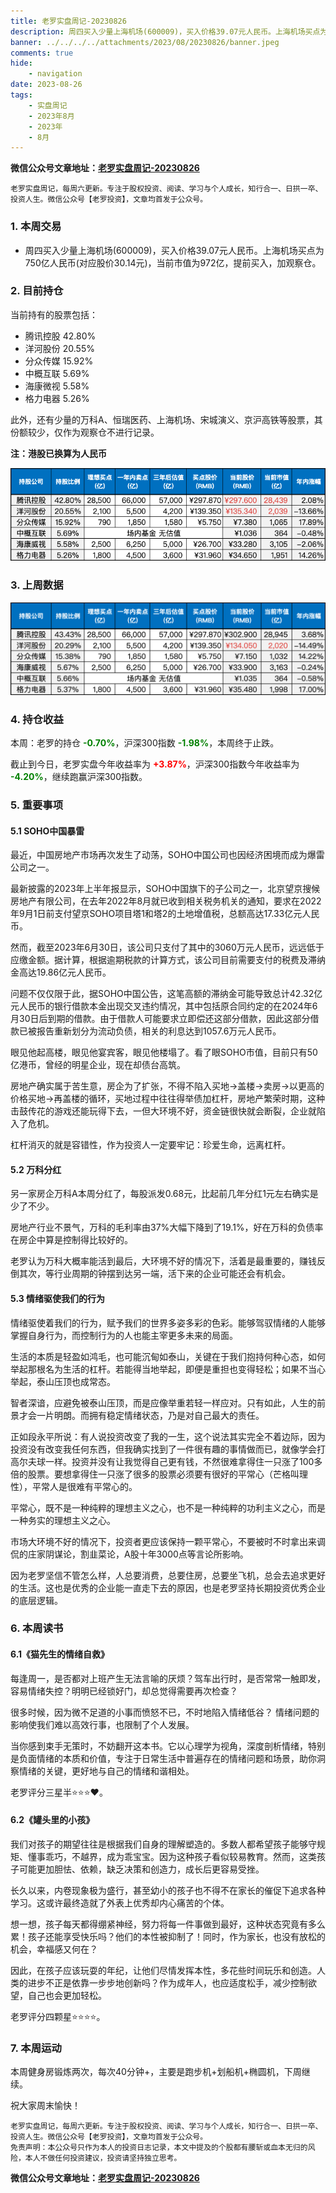```yaml
---
title: 老罗实盘周记-20230826
description: 周四买入少量上海机场(600009)，买入价格39.07元人民币。上海机场买点为750亿人民币(对应股价30.14元)，当前市值为972亿，提前买入，加观察仓。当前持有的股票包括：腾讯控股 42.80%、洋河股份 20.55%、分众传媒 15.92%、中概互联 5.69%、海康微视 5.58%、格力电器 5.26%。此外，还有少量的万科A、恒瑞医药、上海机场、宋城演义、京沪高铁等股票，其份额较少，仅作为观察仓不进行记录。
banner: ../../../../attachments/2023/08/20230826/banner.jpeg
comments: true
hide:
    - navigation
date: 2023-08-26
tags:
    - 实盘周记
    - 2023年8月
    - 2023年
    - 8月
---
```


__微信公众号文章地址：[老罗实盘周记-20230826](https://mp.weixin.qq.com/s/c6SyM_drSe1quHkWXsuEOQ)__

```
老罗实盘周记，每周六更新。专注于股权投资、阅读、学习与个人成长，知行合一、日拱一卒、投资人生。微信公众号【老罗投资】，文章均首发于公众号。
```

### 1. 本周交易

+ 周四买入少量上海机场(600009)，买入价格39.07元人民币。上海机场买点为750亿人民币(对应股价30.14元)，当前市值为972亿，提前买入，加观察仓。

### 2. 目前持仓

当前持有的股票包括：

+ 腾讯控股 42.80%
+ 洋河股份 20.55%
+ 分众传媒 15.92%
+ 中概互联 5.69%
+ 海康微视 5.58%
+ 格力电器 5.26%

此外，还有少量的万科A、恒瑞医药、上海机场、宋城演义、京沪高铁等股票，其份额较少，仅作为观察仓不进行记录。

**注：港股已换算为人民币**

![目前持仓](../../../attachments/2023/08/20230826/1.png)

### 3. 上周数据

![上周数据](../../../attachments/2023/08/20230826/2.png)

### 4. 持仓收益

本周：老罗的持仓 <strong style="color:green;">-0.70%</strong>，沪深300指数 <strong style="color:green;">-1.98%</strong>，本周终于止跌。

截止到今日，老罗实盘今年收益率为 <strong style="color:red;">+3.87%</strong>，沪深300指数今年收益率为 <strong style="color:green;">-4.20%</strong>，继续跑赢沪深300指数。

### 5. 重要事项

#### 5.1 SOHO中国暴雷

最近，中国房地产市场再次发生了动荡，SOHO中国公司也因经济困境而成为爆雷公司之一。

最新披露的2023年上半年报显示，SOHO中国旗下的子公司之一，北京望京搜候房地产有限公司，在去年2022年8月就已收到相关税务机关的通知，要求在2022年9月1日前支付望京SOHO项目塔1和塔2的土地增值税，总额高达17.33亿元人民币。

然而，截至2023年6月30日，该公司只支付了其中的3060万元人民币，远远低于应缴金额。据计算，根据逾期税款的计算方式，该公司目前需要支付的税费及滞纳金高达19.86亿元人民币。

问题不仅仅限于此，据SOHO中国公告，这笔高额的滞纳金可能导致总计42.32亿元人民币的银行借款本金出现交叉违约情况，其中包括原合同约定的在2024年6月30日后到期的借款。由于借款人可能要求立即偿还这部分借款，因此这部分借款已被报告重新划分为流动负债，相关的利息达到1057.6万元人民币。

眼见他起高楼，眼见他宴宾客，眼见他楼塌了。看了眼SOHO市值，目前只有50亿港币，曾经的明星企业，现在却债台高筑。

房地产确实属于苦生意，房企为了扩张，不得不陷入买地->盖楼->卖房->以更高的价格买地->再盖楼的循环，买地过程中往往得举债加杠杆，房地产繁荣时期，这种击鼓传花的游戏还能玩得下去，一但大环境不好，资金链很快就会断裂，企业就陷入了危机。

杠杆消灭的就是容错性，作为投资人一定要牢记：珍爱生命，远离杠杆。

#### 5.2 万科分红

另一家房企万科A本周分红了，每股派发0.68元，比起前几年分红1元左右确实是少了不少。

房地产行业不景气，万科的毛利率由37%大幅下降到了19.1%，好在万科的负债率在房企中算是控制得比较好的。

老罗认为万科大概率能活到最后，大环境不好的情况下，活着是最重要的，赚钱反倒其次，等行业周期的钟摆到达另一端，活下来的企业可能还会有机会。

#### 5.3 情绪驱使我们的行为

情绪驱使着我们的行为，赋予我们的世界多姿多彩的色彩。能够驾驭情绪的人能够掌握自身行为，而控制行为的人也能主宰更多未来的局面。

生活的本质是轻盈如鸿毛，也可能沉甸如泰山，关键在于我们抱持何种心态，如何举起那根名为生活的杠杆。若能得当地举起，即便是重担也变得轻松；如果不当心举起，泰山压顶也成常态。

智者深谙，应避免被泰山压顶，而是应像举重若轻一样应对。只有如此，人生的前景才会一片明朗。而拥有稳定情绪状态，乃是对自己最大的责任。

正如段永平所说：有人说投资改变了我的一生，这个说法其实完全不着边际，因为投资没有改变我任何东西，但我确实找到了一件很有趣的事情做而已，就像学会打高尔夫球一样。投资并没有让我觉得自己更有钱，不然很难拿得住一只涨了100多倍的股票。要想拿得住一只涨了很多的股票必须要有很好的平常心（芒格叫理性），平常人是很难有平常心的。

平常心，既不是一种纯粹的理想主义之心，也不是一种纯粹的功利主义之心，而是一种务实的理想主义之心。

市场大环境不好的情况下，投资者更应该保持一颗平常心，不要被时不时拿出来调侃的庄家阴谋论，割韭菜论，A股十年3000点等言论所影响。

因为老罗坚信不管怎么样，人总要消费，总要住房，总要坐飞机，总会去追求更好的生活。这也是优秀的企业能一直走下去的原因，也是老罗坚持长期投资优秀企业的底层逻辑。

### 6. 本周读书

#### 6.1《猫先生的情绪自救》

每逢周一，是否都对上班产生无法言喻的厌烦？驾车出行时，是否常常一触即发，容易情绪失控？明明已经锁好门，却总觉得需要再次检查？

很多时候，因为微不足道的小事而愤怒不已，不时地陷入情绪低谷？ 情绪问题的影响使我们难以高效行事，也限制了个人发展。

当你感到束手无策时，不妨翻开这本书。它以心理学为视角，深度剖析情绪，特别是负面情绪的本质和价值，专注于日常生活中普遍存在的情绪问题和场景，助你洞察情绪的关键，更好地与自己的情绪和谐相处。

老罗评分三星半⭐️⭐️⭐️❤️。

#### 6.2《罐头里的小孩》

我们对孩子的期望往往是根据我们自身的理解塑造的。多数人都希望孩子能够守规矩、懂事乖巧，不越界，成为乖宝宝。因为这种孩子看似较易教育。然而，这类孩子可能更加胆怯、依赖，缺乏决策和创造力，成长后更容易受挫。

长久以来，内卷现象极为盛行，甚至幼小的孩子也不得不在家长的催促下追求各种学习。这或许最终造就了外表上优秀却内心痛苦的个体。

想一想，孩子每天都得绷紧神经，努力将每一件事做到最好，这种状态究竟有多么累！孩子还能享受快乐吗？他们的本性被抑制了！同时，作为家长，也没有放松的机会，幸福感又何在？

因此，在孩子应该玩耍的年纪，让他们尽情发挥本性，多花些时间玩乐和创造。人类的进步不正是依靠一步步地创新吗？作为成年人，也应适度松手，减少控制欲望，自己也会更加轻松。

老罗评分四颗星⭐️⭐️⭐️⭐️。

### 7. 本周运动

本周健身房锻炼两次，每次40分钟+，主要是跑步机+划船机+椭圆机，下周继续。

祝大家周末愉快！

```
老罗实盘周记，每周六更新。专注于股权投资、阅读、学习与个人成长，知行合一、日拱一卒、投资人生。微信公众号【老罗投资】，文章均首发于公众号。
免责声明：本公众号只作为本人的投资日志记录，本文中提及的个股都有腰斩或血本无归的风险，本人不做任何投资建议，投资请坚持独立思考。
```

__微信公众号文章地址：[老罗实盘周记-20230826](https://mp.weixin.qq.com/s/c6SyM_drSe1quHkWXsuEOQ)__
